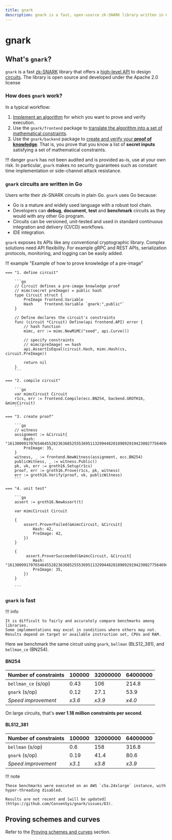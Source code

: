 ```yaml
---
title: gnark
description: gnark is a fast, open-source zk-SNARK library written in Go
---
```


# gnark

## What's `gnark`?

`gnark` is a fast [zk-SNARK] library that offers a [high-level API] to design [circuits]. The library
is open source and developed under the Apache 2.0 license

### How does `gnark` work?

In a typical workflow:

1. [Implement an algorithm] for which you want to prove and verify execution.
1. Use the `gnark/frontend` package to [translate the algorithm into a set of mathematical constraints].
1. Use the `gnark/backend` package to [create and verify your **proof of knowledge**](HowTo/prove.md).
     That is, you prove that you know a list of **secret inputs** satisfying a set of mathematical
     constraints.

!!! danger
    `gnark` has not been audited and is provided as-is, use at your own risk.
    In particular, `gnark` makes no security guarantees such as constant time implementation or
    side-channel attack resistance.

### `gnark` circuits are written in Go

Users write their zk-SNARK circuits in plain Go. `gnark` uses Go because:

- Go is a mature and widely used language with a robust tool chain.
- Developers can **debug**, **document**, **test** and **benchmark** circuits as they would with any
    other Go program.
- Circuits can be versioned, unit-tested and used in standard continuous integration and delivery
    (CI/CD) workflows.
- IDE integration.

`gnark` exposes its APIs like any conventional cryptographic library. Complex solutions need API
flexibility. For example gRPC and REST APIs, serialization protocols, monitoring, and logging can be
easily added.

!!! example "Example of how to prove knowledge of a pre-image"

    === "1. define circuit"

        ```go
        // Circuit defines a pre-image knowledge proof
        // mimc(secret preImage) = public hash
        type Circuit struct {
            PreImage frontend.Variable
            Hash     frontend.Variable `gnark:",public"`
        }

        // Define declares the circuit's constraints
        func (circuit *Circuit) Define(api frontend.API) error {
            // hash function
            mimc, err := mimc.NewMiMC("seed", api.Curve())

            // specify constraints
            // mimc(preImage) == hash
            api.AssertIsEqual(circuit.Hash, mimc.Hash(cs, circuit.PreImage))

            return nil
        }
        ```

    === "2. compile circuit"

        ```go
        var mimcCircuit Circuit
        r1cs, err := frontend.Compile(ecc.BN254, backend.GROTH16, &mimcCircuit)
        ```

    === "3. create proof"

        ```go
        // witness 
        assignment := &Circuit{
            Hash: "16130099170765464552823636852555369511329944820189892919423002775646948828469",
            PreImage: 35,
        }
        witness, _ := frontend.NewWitness(assignment, ecc.BN254)
        publicWitness, _ := witness.Public()
        pk, vk, err := groth16.Setup(r1cs)
        proof, err := groth16.Prove(r1cs, pk, witness)
        err := groth16.Verify(proof, vk, publicWitness)
        ```

    === "4. unit test"

        ```go
        assert := groth16.NewAssert(t)

        var mimcCircuit Circuit

        {
            assert.ProverFailed(&mimcCircuit, &Circuit{
                Hash: 42,
                PreImage: 42,
            })
        }

        {
             assert.ProverSucceeded(&mimcCircuit, &Circuit{
                Hash: "16130099170765464552823636852555369511329944820189892919423002775646948828469",
                PreImage: 35,
            })
        }

        ```

### `gnark` is fast

!!! info

    It is difficult to fairly and accurately compare benchmarks among libraries.
    Some implementations may excel in conditions where others may not.
    Results depend on target or available instruction set, CPUs and RAM.

Here we benchmark the same circuit using `gnark`, `bellman` (BLS12_381), and
`bellman_ce` (BN254).

#### BN254

| Number of constraints | 100000 | 32000000 | 64000000 |
|-----------------------|--------|----------|----------|
| `bellman_ce` (s/op)   | 0.43   | 106      | 214.8    |
| `gnark` (s/op)        | 0.12   | 27.1     | 53.9     |
| _Speed improvement_   | _x3.6_ | _x3.9_   | _x4.0_   |

On large circuits, that's **over 1.18 million constraints per second**.

#### BLS12_381

| Number of constraints | 100000 | 32000000 | 64000000 |
|-----------------------|--------|----------|----------|
| `bellman` (s/op)      | 0.6    | 158      | 316.8    |
| `gnark` (s/op)        | 0.19   | 41.4     | 80.6     |
| _Speed improvement_   | _x3.1_ | _x3.8_   | _x3.9_   |

!!! note

    These benchmarks were executed on an AWS `c5a.24xlarge` instance, with hyper-threading disabled.

    Results are not recent and [will be updated](https://github.com/ConsenSys/gnark/issues/83).

## Proving schemes and curves

Refer to the [Proving schemes and curves](Concepts/schemes_curves.md) section.

<!--links-->
[zk-SNARK]: Concepts/zkp.md
[high-level API]: HowTo/write/circuit_api.md
[circuits]: Concepts/circuits.md
[Implement an algorithm]: HowTo/write/circuit_api.md
[translate the algorithm into a set of mathematical constraints]: HowTo/compile.md
